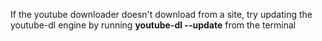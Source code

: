 If the youtube downloader doesn't download from a site, try updating the youtube-dl engine by running **youtube-dl --update** from the terminal
